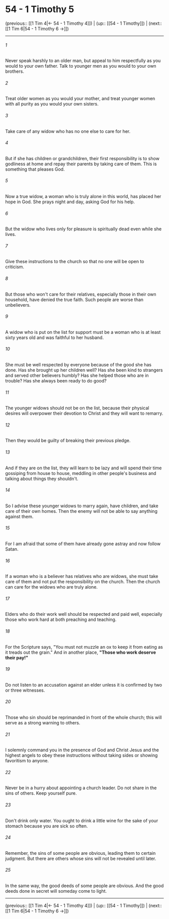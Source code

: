 # 54 - 1 Timothy 5

(previous:: [[1 Tim 4|← 54 - 1 Timothy 4]]) | (up:: [[54 - 1 Timothy]]) | (next:: [[1 Tim 6|54 - 1 Timothy 6 →]])

***


###### 1 
Never speak harshly to an older man, but appeal to him respectfully as you would to your own father. Talk to younger men as you would to your own brothers. 

###### 2 
Treat older women as you would your mother, and treat younger women with all purity as you would your own sisters. 

###### 3 
Take care of any widow who has no one else to care for her. 

###### 4 
But if she has children or grandchildren, their first responsibility is to show godliness at home and repay their parents by taking care of them. This is something that pleases God. 

###### 5 
Now a true widow, a woman who is truly alone in this world, has placed her hope in God. She prays night and day, asking God for his help. 

###### 6 
But the widow who lives only for pleasure is spiritually dead even while she lives. 

###### 7 
Give these instructions to the church so that no one will be open to criticism. 

###### 8 
But those who won't care for their relatives, especially those in their own household, have denied the true faith. Such people are worse than unbelievers. 

###### 9 
A widow who is put on the list for support must be a woman who is at least sixty years old and was faithful to her husband. 

###### 10 
She must be well respected by everyone because of the good she has done. Has she brought up her children well? Has she been kind to strangers and served other believers humbly? Has she helped those who are in trouble? Has she always been ready to do good? 

###### 11 
The younger widows should not be on the list, because their physical desires will overpower their devotion to Christ and they will want to remarry. 

###### 12 
Then they would be guilty of breaking their previous pledge. 

###### 13 
And if they are on the list, they will learn to be lazy and will spend their time gossiping from house to house, meddling in other people's business and talking about things they shouldn't. 

###### 14 
So I advise these younger widows to marry again, have children, and take care of their own homes. Then the enemy will not be able to say anything against them. 

###### 15 
For I am afraid that some of them have already gone astray and now follow Satan. 

###### 16 
If a woman who is a believer has relatives who are widows, she must take care of them and not put the responsibility on the church. Then the church can care for the widows who are truly alone. 

###### 17 
Elders who do their work well should be respected and paid well, especially those who work hard at both preaching and teaching. 

###### 18 
For the Scripture says, "You must not muzzle an ox to keep it from eating as it treads out the grain." And in another place, **"Those who work deserve their pay!"** 

###### 19 
Do not listen to an accusation against an elder unless it is confirmed by two or three witnesses. 

###### 20 
Those who sin should be reprimanded in front of the whole church; this will serve as a strong warning to others. 

###### 21 
I solemnly command you in the presence of God and Christ Jesus and the highest angels to obey these instructions without taking sides or showing favoritism to anyone. 

###### 22 
Never be in a hurry about appointing a church leader. Do not share in the sins of others. Keep yourself pure. 

###### 23 
Don't drink only water. You ought to drink a little wine for the sake of your stomach because you are sick so often. 

###### 24 
Remember, the sins of some people are obvious, leading them to certain judgment. But there are others whose sins will not be revealed until later. 

###### 25 
In the same way, the good deeds of some people are obvious. And the good deeds done in secret will someday come to light.

***

(previous:: [[1 Tim 4|← 54 - 1 Timothy 4]]) | (up:: [[54 - 1 Timothy]]) | (next:: [[1 Tim 6|54 - 1 Timothy 6 →]])
